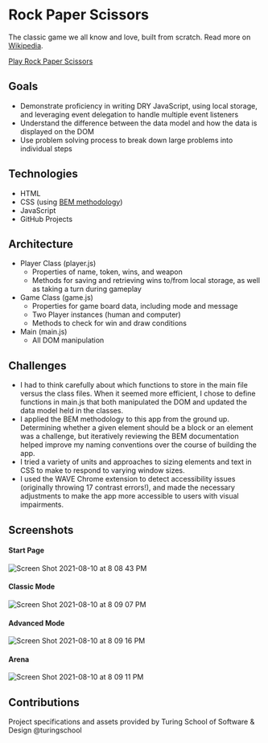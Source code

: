 # Rock Paper Scissors
The classic game we all know and love, built from scratch. Read more on [Wikipedia](https://en.wikipedia.org/wiki/Rock_paper_scissors).

[Play Rock Paper Scissors](https://anthony-iacono.github.io/rock-paper-scissors)

## Goals
- Demonstrate proficiency in writing DRY JavaScript, using local storage, and leveraging event delegation to handle multiple event listeners
- Understand the difference between the data model and how the data is displayed on the DOM
- Use problem solving process to break down large problems into individual steps

## Technologies
- HTML
- CSS (using [BEM methodology](https://en.bem.info/methodology/))
- JavaScript
- GitHub Projects

## Architecture
- Player Class (player.js)
  - Properties of name, token, wins, and weapon
  - Methods for saving and retrieving wins to/from local storage, as well as taking a turn during gameplay
- Game Class (game.js)
  - Properties for game board data, including mode and message
  - Two Player instances (human and computer)
  - Methods to check for win and draw conditions
- Main (main.js)
  - All DOM manipulation

## Challenges
- I had to think carefully about which functions to store in the main file versus the class files. When it seemed more efficient, I chose to define functions in main.js that both manipulated the DOM and updated the data model held in the classes.
- I applied the BEM methodology to this app from the ground up. Determining whether a given element should be a block or an element was a challenge, but iteratively reviewing the BEM documentation helped improve my naming conventions over the course of building the app.
- I tried a variety of units and approaches to sizing elements and text in CSS to make to respond to varying window sizes.
- I used the WAVE Chrome extension to detect accessibility issues (originally throwing 17 contrast errors!), and made the necessary adjustments to make the app more accessible to users with visual impairments.

## Screenshots
#### Start Page
![Screen Shot 2021-08-10 at 8 08 43 PM](https://user-images.githubusercontent.com/72999840/128963635-7036076b-957f-4cff-932e-a22b9f10c6f9.png)
#### Classic Mode
![Screen Shot 2021-08-10 at 8 09 07 PM](https://user-images.githubusercontent.com/72999840/128963648-8b249e52-f2a9-444f-8863-e5d9cc4d362c.png)
#### Advanced Mode
![Screen Shot 2021-08-10 at 8 09 16 PM](https://user-images.githubusercontent.com/72999840/128963656-8d669f24-dd91-4d13-8722-fd678c7f2046.png)
#### Arena
![Screen Shot 2021-08-10 at 8 09 11 PM](https://user-images.githubusercontent.com/72999840/128963662-7045be50-da21-470c-bb94-3d0fbd9d020e.png)

## Contributions
Project specifications and assets provided by Turing School of Software & Design @turingschool
